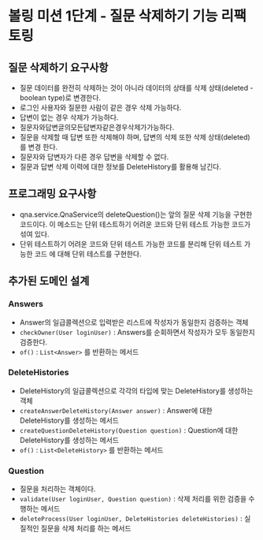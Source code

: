 # 볼링 미션 1단계 - 질문 삭제하기 기능 리팩토링

## 질문 삭제하기 요구사항
+ 질문 데이터를 완전히 삭제하는 것이 아니라 데이터의 상태를 삭제 상태(deleted - boolean type)로 변경한다.
+ 로그인 사용자와 질문한 사람이 같은 경우 삭제 가능하다.
+ 답변이 없는 경우 삭제가 가능하다.
+ 질문자와답변글의모든답변자같은경우삭제가가능하다.
+ 질문을 삭제할 때 답변 또한 삭제해야 하며, 답변의 삭제 또한 삭제 상태(deleted)를 변경
한다.
+ 질문자와 답변자가 다른 경우 답변을 삭제할 수 없다.
+ 질문과 답변 삭제 이력에 대한 정보를 DeleteHistory를 활용해 남긴다.

## 프로그래밍 요구사항
+ qna.service.QnaService의 deleteQuestion()는 앞의 질문 삭제 기능을 구현한 코드이다. 이 메소드는 단위 테스트하기 어려운 코드와 단위 테스트 가능한 코드가 섞여 있다.
+ 단위 테스트하기 어려운 코드와 단위 테스트 가능한 코드를 분리해 단위 테스트 가능한 코드 에 대해 단위 테스트를 구현한다.

## 추가된 도메인 설계

### Answers
+ Answer의 일급콜렉션으로 입력받은 리스트에 작성자가 동일한지 검증하는 객체
+ `checkOwner(User loginUser)` : Answers를 순회하면서 작성자가 모두 동일한지 검증한다.  
+ `of()` : `List<Answer>` 를 반환하는 메서드

### DeleteHistories 
+ DeleteHistory의 일급콜렉션으로 각각의 타입에 맞는 DeleteHistory를 생성하는 객체
+ `createAnswerDeleteHistory(Answer answer)` : Answer에 대한 DeleteHistory를 생성하는 메서드
+ `createQuestionDeleteHistory(Question question)` : Question에 대한 DeleteHistory를 생성하는 메서드 
+ `of()` : `List<DeleteHistory>` 를 반환하는 메서드 

### Question
+ 질문을 처리하는 객체이다.
+ `validate(User loginUser, Question question)` : 삭제 처리를 위한 검증을 수행하는 메서드
+ `deleteProcess(User loginUser, DeleteHistories deleteHistories)` : 실질적인 질문을 삭제 처리를 하는 메서드 


